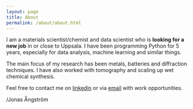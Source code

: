 ```yaml
---
layout: page
title: About
permalink: /about/about.html
---
```

I am a materials scientist/chemist and data scientist who is **looking for a new job** in or close to Uppsala. I have been programming Python for 5 years, especially for data analysis, machine learning and similar things. 

The main focus of my research has been metals, batteries and diffraction techniques. I have also worked with tomography and scaling up wet chemical synthesis.

Feel free to contact me on [linkedin](https://www.linkedin.com/in/jonasangstrom/) or via [email](mailto:jonas.aangstroem@gmail.com) with work opportunities.

/Jonas Ångström